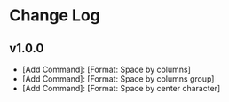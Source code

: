 # Change Log

## v1.0.0

* [Add Command]: [Format: Space by columns]
* [Add Command]: [Format: Space by columns group]
* [Add Command]: [Format: Space by center character]

